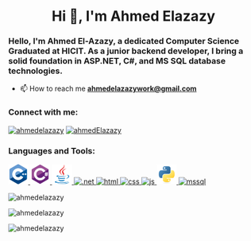 <h1 align="center">Hi 👋, I'm Ahmed Elazazy</h1>
<h3>Hello, I'm Ahmed El-Azazy, a dedicated Computer Science Graduated at HICIT. As a junior backend developer, I bring a solid foundation in ASP.NET, C#, and MS SQL database technologies.</h3>

- 📫 How to reach me **ahmedelazazywork@gmail.com**



<h3 align="left">Connect with me:</h3>
<p align="left">
<a href="https://www.linkedin.com/in/ahmed-elazazy-791b61221" target="blank"><img align="center" src="https://raw.githubusercontent.com/rahuldkjain/github-profile-readme-generator/master/src/images/icons/Social/linked-in-alt.svg" alt="ahmedelazazy" height="30" width="40" /></a>
<a href="https://www.facebook.com/Uncompromising.rider.2/" target="blank"><img align="center" src="https://raw.githubusercontent.com/rahuldkjain/github-profile-readme-generator/master/src/images/icons/Social/facebook.svg" alt="ahmedElazazy" height="30" width="40" /></a>

<h3 align="left">Languages and Tools:</h3>
<p align="left">
<a href="https://www.w3schools.com/cpp/" target="_blank" rel="noreferrer"> <img src="https://raw.githubusercontent.com/devicons/devicon/master/icons/cplusplus/cplusplus-original.svg" alt="cplusplus" width="40" height="40"/> </a>
<a href="https://www.w3schools.com/cs/" target="_blank" rel="noreferrer"> <img src="https://raw.githubusercontent.com/devicons/devicon/master/icons/csharp/csharp-original.svg" alt="csharp" width="40" height="40"/> </a>
</a> <a href="https://www.java.com" target="_blank" rel="noreferrer"> <img src="https://raw.githubusercontent.com/devicons/devicon/master/icons/java/java-original.svg" alt="java" width="40" height="40"/> </a>
<a href="https://learn.microsoft.com/en-us/aspnet/core/?view=aspnetcore-8.0" target="_blank" rel="noreferrer"> <img src="https://github.com/get-icon/geticon/blob/master/icons/dotnet.svg" alt=".net" width="40" height="40"/> </a>
<a href="https://www.w3schools.com/css/" target="_blank" rel="noreferrer"> <img src="https://github.com/get-icon/geticon/blob/master/icons/css-3.svg" alt="html" width="40" height="40"/> </a>
<a href="https://www.w3schools.com/html/" target="_blank" rel="noreferrer"> <img src="https://github.com/get-icon/geticon/blob/master/icons/html-5.svg" alt="css" width="40" height="40"/> </a>
<a href="https://www.w3schools.com/js/" target="_blank" rel="noreferrer"> <img src="https://github.com/get-icon/geticon/blob/master/icons/javascript.svg" alt="js" width="40" height="40"/> </a>
</a> <a href="https://www.python.org" target="_blank" rel="noreferrer"> <img src="https://raw.githubusercontent.com/devicons/devicon/master/icons/python/python-original.svg" alt="python" width="40" height="40"/> </a> 
<a href="https://www.microsoft.com/en-us/sql-server" target="_blank" rel="noreferrer"> <img src="https://www.svgrepo.com/show/303229/microsoft-sql-server-logo.svg" alt="mssql" width="40" height="40"/> </a></p>

<p><img align="center" src="https://github-readme-stats.vercel.app/api/top-langs?username=elazazy424&show_icons=true&locale=en&layout=compact&theme=radical" alt="ahmedelazazy" /></p>


<p > <img src="https://github-readme-stats.vercel.app/api?username=elazazy424&show_icons=true&theme=radical" alt="ahmedelazazy" /> </p>

<p align="left"> <img src="https://komarev.com/ghpvc/?username=elazazy424&label=Profile%20views&color=0e75b6&style=flat" alt="ahmedelazazy" /> </p>


